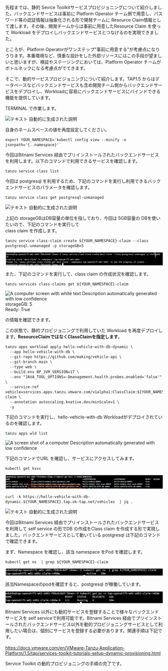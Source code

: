 
先程までは、静的 Sevice
Toolkitサービスプロビジョニングについて紹介しました。バックエンドサービスは事前に
Platform Operator
チーム側で用意し、パスワード等の認証情報は抽象化される形で開発チームに
Resource
Claim情報として渡します。その後、開発チームからは事前に用意したResource
Claim を使って Workload
をデプロイしバックエンドサービスとつなげるのを実現できました。

ところが、Platform
Operatorがワンステップ"事前に用意する"が考慮点になりうります。本番環境など、慎重な設計をした外部リソースにはこの手段が望ましいと思いますが、検証やステージングにおいては、Platform
Operator チームがボトルネックになる考慮点がでてきます。

そこで、動的サービスプロビジョニングについて紹介します。TAP1.5
からはデータベースなどバックエンドサービスも含め開発チーム側からバックエンドサービスをデプロイし、Workloadに容易にバックエンドサービスにバインドできる機能を提供しています。

TERMINAL で作業します。

![テキスト
自動的に生成された説明](../media/image2.png)

自身のネームスペースの値を再度設定してください。

```execute
export YOUR_NAMESPACE=`kubectl config view --minify -o jsonpath='{..namespace}'`
```


今回はBitnami Services
経由でプリインストールされたバックエンドサービスを利用します。以下のコマンドで利用できるサービスを確認します。

```execute
tanzu service class list
```

今回は postgresql
を利用するため、下記のコマンドを実行し利用できるバックエンドサービスのパラメータを確認します。


```execute
tanzu service class get postgresql-unmanaged
```


![テキスト
自動的に生成された説明](../media/image23.png)

上記の storageGBはDB容量の単位を指しており、今回は 5GB容量の
DBを使いたいので、下記のコマンドを実行して\
class claim を作成します。

```execute
tanzu service class-claim create ${YOUR_NAMESPACE}-claim --class postgresql-unmanaged -p storageGB=5
```

![](../media/image24.png)

また、下記のコマンドを実行して、class claim の作成状況を確認します。

```execute
tanzu services class-claims get ${YOUR_NAMESPACE}-claim  
```


![A computer screen with white text Description automatically generated
with low confidence](../media/image25.png)\
storageGB: 5\
Ready: True

の情報を確認できます。

この状態で、静的プロビジョニングで利用していた Workload
を再度デプロイします。**ResourceClaimではなくClassClaimを指定します**。

```execute
tanzu apps workload apply hello-vehicle-with-db-dynamic \
  --app hello-vehicle-with-db \
  --git-repo https://github.com/making/vehicle-api \
  --git-branch main \
  --type web \
  --build-env BP_JVM_VERSION=17 \
  --env "JAVA_TOOL_OPTIONS=-Dmanagement.health.probes.enabled='false'" \
  --service-ref vehicle=services.apps.tanzu.vmware.com/v1alpha1:ClassClaim:${YOUR_NAMESPACE}-claim \
  --annotation autoscaling.knative.dev/minScale=1 \
  -y
```


下記のコマンドを実行し、hello-vehicle-with-db
Workloadがデプロイされているのを確認します。

```execute
tanzu apps wld list
```


![A screen shot of a computer Description automatically generated with
low confidence](../media/image26.png)

下記のコマンドでURL を確認し、サービスにアクセスしてみます。

```execute
kubectl get ksvc
```

![](../media/image27.png)

```execute
curl -k https://hello-vehicle-with-db-dynamic.${YOUR_NAMESPACE}.tap.ok-tap.net/vehicles  | jq .
```

![テキスト
自動的に生成された説明](../media/image28.png)

今回はBitnami Services
経由でプリインストールされたバックエンドサービスを利用して self service
の形でDB の作成をClass claim
を作成する形で実現しました。バックエンドサービスとして動いている
postgresql は下記のコマンドで確認できます。

まず、Namespace を確認し、該当 namespace をPod を確認します。

```execute
kubectl get ns  | grep ${YOUR_NAMESPACE}-claim
```

![](../media/image29.png)

該当Namespaceのpodを確認すると、postgresql が稼働しています。

![](../media/image30.png)

Bitnami Services
以外にも動的サービスを登録することで様々なバックエンドサービスを self
serviceで利用可能です。Bitnami Services
経由でプリインストールされたバックエンドサービス以外を動的プロビジョニングサービスとして利用したい場合は、個別にサービスを登録する必要があります。関連手順は下記です。\
\
<https://docs.vmware.com/en/VMware-Tanzu-Application-Platform/1.5/tap/services-toolkit-tutorials-setup-dynamic-provisioning.html>

Service Toolkit の動的プロビジョニングの手順の完了です。
